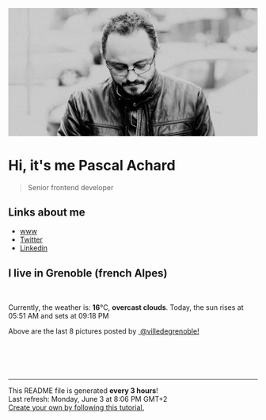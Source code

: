 ![Pascal Achard](./images/photo-pascal-achard.jpg)
# Hi, it's me Pascal Achard
> Senior frontend developer

## Links about me
- [www](https://www.pascal-achard.com)
- [Twitter](https://twitter.com/botmaster)
- [Linkedin](http://www.linkedin.com/in/pascal-achard)


## I live in Grenoble (french Alpes)
<img src="https://openweathermap.org/img/wn/04d@2x.png" alt="">

Currently, the weather is: **16**°C, **overcast clouds**.
Today, the sun rises at 05:51 AM and sets at 09:18 PM

Above are the last 8 pictures posted by <a href="https://www.instagram.com/villedegrenoble/" target="_blank"><img alt="" src="https://upload.wikimedia.org/wikipedia/commons/thumb/e/e7/Instagram_logo_2016.svg/1024px-Instagram_logo_2016.svg.png" width="20"/> @villedegrenoble!</a>

<p style="display: flex; flex-wrap: wrap; gap: 20px;">
        <img src="https://cdn1.picuki.com/hosted-by-instagram/q/0exhNuNYnjBGZDHIdN5WmL9I2Pk2GApRNucaS7j0nyZiNxIsbHWB58ltwdev%7C%7CDlyKw1oASyLeDtl444qVltXZFVzPEXbTrWPRTdd6KiQUICq0zdg9JJgl7g0KHAbZ3Gr88skOzjYMTIfQeoEH%7C%7Cb2qu8f5vvwbTcApC2TNbFAyQlWotfpUrJy9ZRzt52U1h+189JldAJZ+jtvdBFundPZlTIeAf3+Idp1orN2S%7C%7CkKhtAKvKK81SO2ECMseW16GX6Rv5+HoOAAuiDpYGhpqzHheKc4EEMWggiXhRMAlN00iaegP7w60tAutoXQdnVedCpuoxkzsbuMxiCdf0GI%7C%7CmJzhWPQwO7mP6tgr5LPJvKeXd7WxyTZM5zEOe9hV19eLdjdSXLGFaSbDcsKuIFiC9VJkg2RtVWZOuK6315yBzcdzmHNA5otE62i5ZaHy2Tl0jLDsiVtx8maVoNy+UhxptChvwp2IFvONuBYHCzmiVY1IY5sJKjCmdjbbrUUHkVUZ6hG8ie0iZZnMx+1%7C%7C+I9MYg+eg==.jpeg" alt="" width="200"/>
        <img src="https://cdn1.picuki.com/hosted-by-instagram/q/0exhNuNYnjBGZDHIdN5WmL9I2Pk2GApRNecaS7j0nyZiNxIsbHWB58ltwdev%7C%7CDlyKw1oASyLeDtl5IMqV1hZZFVyNEHdQbCBTD9R5qmdV4Cm0TBk8pNhl780KXwZYXWo9sUkOzjYMTIfQeoEH%7C%7Cbx7a8Koru5A2MEo1zRMrBC0GAG4YWbVqFKwoV966yUlEri+YU8ajtG5WR2aRhmpNPb5DwIX%7C%7CD+fMBxsedISLQzicYRtr6+wmOHH24VdGZ9SiiNl8bDsc0yrS3nRWIz1XegYKAWHHQ2x1C%7C%7CuksQnb1%7C%7Ci9W1FaxM+N9+sqPVETFKCipioCttkZe1khzGbXn08ll%7C%7Cl03n9+KeVv0+iLHRdN6XUsHE6AzaQZCbR58JDl5BUrHVUF2LbaDwCMAExttwPcFqxHik+FalZZWlzwdQCD8Sgi6FBrxRTO+Mw4ur+3zi02%7C%7CZlhNsvZWdf4NRzxhS95jbv1AoLiSXVI5wNTfpylkmT4ZCIuucyA==.jpeg" alt="" width="200"/>
        <img src="https://cdn1.picuki.com/hosted-by-instagram/q/0exhNuNYnjBGZDHIdN5WmL9I2Pk2GApRNucaS7j0nyZiNxIsbHWB58ltwdev%7C%7CDlyKw1oASyLeDtl448rUVtRZFVyNEHdT7CMTD9R5qudXICn2zRg9ZdlnLw3LnwWbXKp8cEqOzjYMTIfQeoEH%7C%7Cbx7a8Koru5A2MEoyX9auctwCIPuM23TKNy2JAtrKSLl0SyptZ%7C%7CIjNLvG0jJ00m7NPfvnw1UvfPMc9g+PAnEPEzhMQ65OftxjC5CTwFLWdJGmWci9zKsfgErQHrOWwAvWSjSvQaAH1PggWsljcQk61oi4agadogjLgxtp%7C%7CUTWUPWlNgog0zvY6Qww7pUTOHxUBI7kTQkJ6VU6wLkp6jCsLYBv+snwWOPPzdF7kbEC9JD%7C%7CSLAw%7C%7CjAcyULthRpZ9cN9FY7hOU%7C%7CwOEXoKtigA8EjNbtxOzJptUFcKkzL2p4VzVhh%7C%7CXkUE0lZHtLeUPn39504Oy5wVEanXCWJBNaGGCjw==.jpeg" alt="" width="200"/>
        <img src="https://cdn1.picuki.com/hosted-by-instagram/q/0exhNuNYnjBGZDHIdN5WmL9I2Pk2GApRNecaS7j0nyZiNxIsbHWB58ltwdev%7C%7CDlyKw1oASyLeDxm544qVFRVZFV9NUHWTLWISD1c66yaUYCq1jFn%7C%7CZFknL43KXUcYHKt%7C%7C8UqOzjYMTIfQeoEH%7C%7Cbx7a8Koru5A2MEo1zRMrBC0GAG4YWbVqFKwoV966yUlEri+YU8ajtG5WR2aRhmpNPb5DwIX%7C%7CD+fMBxsedISLQzicYRtr6+wmOHH24VdGZ9Sj6RvKjgpv0usw2wRWIz1XegYZotGnUTx1C%7C%7CuksQnb1%7C%7Ci9W1FaxM+N9+sqPVETFKCipioCttkZe1khzGbXn08ll%7C%7CkE%7C%7CnyeOcaP1yiLH7cdy5bIrH1hDXQ4CbR58JDl5BUrHVUF2LbaDwCMAExttwPcFs8k7kw1KwZuGm8BYjHB59ohGPGKN6e9jFl5%7C%7C093%7C%7CilAyLtg8Dk8m+TopO3xhS95jbv1AoLl%7C%7CkVo5wNTfpylkmT4ZCIuucyA==.jpeg" alt="" width="200"/>
        <img src="https://cdn1.picuki.com/hosted-by-instagram/q/0exhNuNYnjBGZDHIdN5WmL9I2Pk2GApRNecaS7j0nyZiNxIsbHWB58ltwdev%7C%7CDlyKw1oASyLeDxm5o0vUFtWZFV9NUHXS7SOSD1c6KmaXYCm1TNj%7C%7CZ5okrgxLHQbY36p9sYkOzjYMTIfQeoEH%7C%7Cbx7a8Koru5A2MEo1zRMrBC0GAG4YWbVqFKwoV966yUlEri+YU8ajtG5WR2aRhmpNPb5DwIX%7C%7CD+fMBxsedISLQzicYRtr6+wmOHH24VdGZ9Sj2bl53F0usGjxbBRWIz1XegYbMPAEshx1C%7C%7CuksQnb1%7C%7Ci9W1FaxM+N9+sqPVETFKCipioCttkZe1khzGbXn08ll%7C%7CkE%7C%7Cn96SfVvV2i6HRMt6HUovG+ASVQICbR58JDl5BUrHVUF2LbaDwCMAExttwPcFt23vl%7C%7CCSQW4DD5gd5ChBAq2G4H7QgVOfF7fbwxG7clCSEuS0rt%7C%7CmrcZ503xhS95jbv1AoICyTU45wNTfpylkmT4ZCIuucyA==.jpeg" alt="" width="200"/>
        <img src="https://cdn1.picuki.com/hosted-by-instagram/q/0exhNuNYnjBGZDHIdN5WmL9I2Pk2GApRNecaS7j0nyZiNxIsbHWB58ltwdev%7C%7CDlyKw1oASyLeDtj7I8qV1xQZFV9NUDfT7WLSzlV6a6dUYCh0zVm95Fgl7o2KXAeYnKs9scqOzjYMTIfQeoEH%7C%7Cbx7a8Koru5A2MEo1zRMrBC0GAG4YWbVqFKwoV966yUlEri+YU8ajtG5WR2aRhmpNPb5DwIX%7C%7CD+fMBxsedISLQzicYRtr6+yGOHH24VdGZ9SmaRm7zpm+MmoRLvRWIz1XegYIZoJ0Itx1C%7C%7CuksQnb1%7C%7Ci9W1FaxM+N9+sqPVETFKCipioCttkZe1khzGbXn08ll%7C%7CkE%7C%7C38+CeVtMxiaHZddy5bMPHxgCVQ7abR58JDl5BUrHVUF2LbaDwCMAExttwPcFsjlrn0z+YV7b+kTV6JiwclhrZKr1qEdaI%7C%7Cqe1wk%7C%7CE23CHmAQ9vdyNLP4O3xhS95jbv1AoICzkUI5wNTfpylkmT4ZCIuucyA==.jpeg" alt="" width="200"/>
        <img src="https://cdn1.picuki.com/hosted-by-instagram/q/0exhNuNYnjBGZDHIdN5WmL9I2Pk2GApRNecaS7j0nyZiNxIsbHWB58ltwdev%7C%7CDlyKw1oASyLeDxm5o4oWVhQZFV9NUDeSryBSzlV6KifXYCq2jRh85dgk7Y8LHMWZX+r8sQrOzjYMTIfQeoEH%7C%7Cbx7a8Koru5A2MEo1zRMrBC0GAG4YWbVqFKwoV966yUlEri+YU8ajtG5WR2aRhmpNPb5DwIX%7C%7CD+fMBxsedISLQzicYRtr6+yGOHH24VdGZ9SjGTjL7vq79XjjSwRWIz1XegYJktHH8kx1C%7C%7CuksQnb1%7C%7Ci9W1FaxM+N9+sqPVETFKCipioCttkZe1khzGbXn08ll%7C%7CkE7JweKcaMt2iLHFcN6XfIjExhCUQ6abR58JDl5BUrHVUF2LbaDwCMAExttwPcFq%7C%7Cg+xxwyIQ6D8jQkiUmQHmg7fM6RUTM6nkfy39y7qoxGcqgIPksGLUrV0+RhS95jbv1AoICSUVI5wNTfpylkmT4ZCIuucyA==.jpeg" alt="" width="200"/>
        <img src="https://cdn1.picuki.com/hosted-by-instagram/q/0exhNuNYnjBGZDHIdN5WmL9I2Pk2GApRNecaS7j0nyZiNxIsbHWB58ltwdGn%7C%7CDh7IAhgASuRYztk54ktVFhZDT14OEDaQLSJSTpQ66SfVeqkvDZm9ZJlkLs2KHMeZ36t8scoVGKpNWwSDv5PHL%7C%7Clo7gX5vrobigBpzuMMLVKyQlWotfpUrJy9ZRxt+S4jkja45BsLTNZ5momNkgl7NvWvTVdEaW+NMB166d1RbMCxMkA%7C%7C6nRlSaHEmw+Jj8uQ3agtIj+kOYA2HLSXGQI61ijZLA0HhsVr0O8kDllqoc3zoCmOdBM9s9psvDAbkcmfk0tpBdszcPwwmXCYD35j3xz+kSL6bmmcK4h64zIJ6Cxcpa67nPGe7LJK7RGVkwZGsbHClvZD+SAF51Dj6hYWvdLigjjpSDlJJGnmix%7C%7CBwpZijDWVJAjFqnL.jpeg" alt="" width="200"/>
</p>

------------
<p>This README file is generated <b>every 3 hours</b>!
    <br />Last refresh: Monday, June 3 at 8:06 PM GMT+2
    <br /><a href="https://medium.com/@th.guibert/how-to-create-a-self-updating-readme-md-for-your-github-profile-f8b05744ca91">Create your own by following this tutorial.</a>
</p>
<p><a href="https://github.com/botmaster/botmaster/actions/workflows/main.yaml"><img alt="" src="https://github.com/botmaster/botmaster/actions/workflows/main.yaml/badge.svg" /></a></p>

